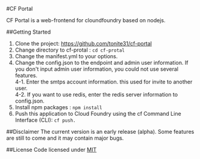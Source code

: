 #CF Portal

CF Portal is a web-frontend for cloundfoundry based on nodejs.

##Getting Started
1. Clone the project: https://github.com/tonite31/cf-portal
2. Change directory to cf-protal : <code>cd cf-protal</code>
3. Change the manifest.yml to your options.
4. Change the config.json to the endpoint and admin user information. If you don't input admin user information, you could not use several features.<br/>
4-1. Enter the smtps account information. this used for invite to another user.<br/>
4-2. If you want to use redis, enter the redis server information to config.json.<br/>
5. Install npm packages : <code>npm install</code>
6. Push this application to Cloud Foundry using the cf Command Line Interface (CLI): <code>cf push.</code>

##Disclaimer
The current version is an early release (alpha). Some features are still to come and it may contain major bugs.

##License
Code licensed under <a href="https://github.com/tonite31/cf-portal/blob/master/LICENSE">MIT</a>
